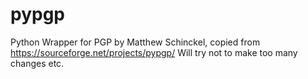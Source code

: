 # pypgp
Python Wrapper for PGP by Matthew Schinckel, copied from https://sourceforge.net/projects/pypgp/
Will try not to make too many changes etc.
